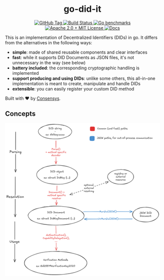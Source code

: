 <div align="center">
  <h1 align="center">go-did-it</h1>

  <p>
    <a href="https://github.com/ucan-wg/go-did-it/tags">
        <img alt="GitHub Tag" src="https://img.shields.io/github/v/tag/ucan-wg/go-did-it">
    </a>
    <a href="https://github.com/ucan-wg/go-did-it/actions?query=">
      <img src="https://github.com/ucan-wg/go-did-it/actions/workflows/gotest.yml/badge.svg" alt="Build Status">
    </a>
    <a href="https://ucan-wg.github.io/go-did-it/dev/bench/">
        <img alt="Go benchmarks" src="https://img.shields.io/badge/Benchmarks-go-blue">
    </a>
    <a href="https://github.com/ucan-wg/go-did-it/blob/v1/LICENSE.md">
        <img alt="Apache 2.0 + MIT License" src="https://img.shields.io/badge/License-Apache--2.0+MIT-green">
    </a>
    <a href="https://pkg.go.dev/github.com/ucan-wg/go-did-it">
      <img src="https://img.shields.io/badge/Docs-godoc-blue" alt="Docs">
    </a>
  </p>
</div>

This is an implementation of Decentralized Identifiers (DIDs) in go. It differs from the alternatives in the following ways: 
- **simple**: made of shared reusable components and clear interfaces
- **fast**: while it supports DID Documents as JSON files, it's not unnecessary in the way (see below)
- **battery included**: the corresponding cryptographic handling is implemented
- **support producing and using DIDs**: unlike some others, this all-in-one implementation is meant to create, manipulate and handle DIDs
- **extensible**: you can easily register your custom DID method

Built with ❤️ by [Consensys](https://consensys.io/).

## Concepts

![`go-did-it` concepts](.github/concepts.png)
